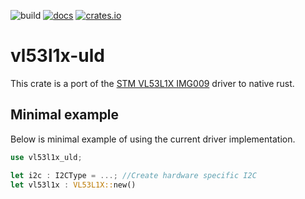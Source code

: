 ![build](https://github.com/TomSievers/vl53l1x-rs/actions/workflows/rust.yml/badge.svg)
[![docs](https://img.shields.io/badge/docs-stable-blue)](https://docs.rs/vl53l1x-uld/)
[![crates.io](https://img.shields.io/crates/v/vl53l1x-uld)](https://crates.io/crates/vl53l1x-uld)

# vl53l1x-uld
This crate is a port of the [STM VL53L1X IMG009][driver-page] driver to native rust.

[driver-page]: https://www.st.com/content/st_com/en/products/embedded-software/imaging-software/stsw-img009.html#overview

## Minimal example

Below is minimal example of using the current driver implementation.

```rust
use vl53l1x_uld;

let i2c : I2CType = ...; //Create hardware specific I2C
let vl53l1x : VL53L1X::new()

```
